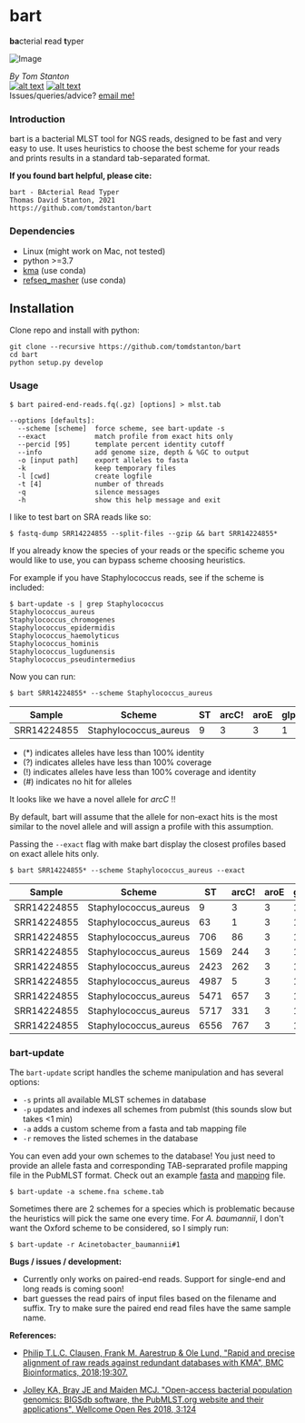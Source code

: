 # bart
**ba**cterial **r**ead **t**yper

<centre>![Image](https://github.com/tomdstanton/bart/blob/master/bart_logo.png)

_By Tom Stanton_ \
[![alt text][1.1]][1] [![alt text][6.1]][6] \
Issues/queries/advice?
[email me!](mailto:s1895738@ed.ac.uk?subject=[bart])

[1]: http://twitter.com/tomstantonmicro
[1.1]: http://i.imgur.com/tXSoThF.png (twitter icon with padding)
[6]: http://www.github.com/tomdstanton
[6.1]: http://i.imgur.com/0o48UoR.png (github icon with padding)

### Introduction
bart is a bacterial MLST tool for NGS reads,
designed to be fast and very easy to use.
It uses heuristics to choose the best scheme for
your reads and prints results in a standard tab-separated format.

**If you found bart helpful, please cite:**
```
bart - BActerial Read Typer
Thomas David Stanton, 2021
https://github.com/tomdstanton/bart
```
### Dependencies
* Linux (might work on Mac, not tested)
* python >=3.7
* [kma](https://anaconda.org/bioconda/kma) (use conda)
* [refseq_masher](https://anaconda.org/bioconda/refseq_masher) (use conda)

## Installation
Clone repo and install with python:
```
git clone --recursive https://github.com/tomdstanton/bart
cd bart
python setup.py develop
```
### Usage
```
$ bart paired-end-reads.fq(.gz) [options] > mlst.tab

--options [defaults]:
  --scheme [scheme]  force scheme, see bart-update -s
  --exact            match profile from exact hits only
  --percid [95]      template percent identity cutoff
  --info             add genome size, depth & %GC to output
  -o [input path]    export alleles to fasta
  -k                 keep temporary files
  -l [cwd]           create logfile
  -t [4]             number of threads
  -q                 silence messages
  -h                 show this help message and exit
```
I like to test bart on SRA reads like so:
```
$ fastq-dump SRR14224855 --split-files --gzip && bart SRR14224855*
```
If you already know the species of your reads
or the specific scheme you would like to use, you can bypass
scheme choosing heuristics. 

For example if you have Staphylococcus reads,
see if the scheme is included:
```
$ bart-update -s | grep Staphylococcus
Staphylococcus_aureus
Staphylococcus_chromogenes
Staphylococcus_epidermidis
Staphylococcus_haemolyticus
Staphylococcus_hominis
Staphylococcus_lugdunensis
Staphylococcus_pseudintermedius
```
Now you can run:
```
$ bart SRR14224855* --scheme Staphylococcus_aureus
```
| Sample      | Scheme                | ST   | arcC! | aroE | glpF | gmk | pta | tpi | yqiL | clonal_complex | 
|-------------|-----------------------|------|-------|------|------|-----|-----|-----|------|----------------| 
| SRR14224855 | Staphylococcus_aureus | 9    | 3     | 3    | 1    | 1   | 1   | 1   | 10   | CC1            | 

* (*) indicates alleles have less than 100% identity
* (?) indicates alleles have less than 100% coverage
* (!) indicates alleles have less than 100% coverage and identity
* (#) indicates no hit for alleles

It looks like we have a novel allele for _arcC_ !!

By default, bart will assume that the allele for non-exact 
hits is the most similar to the novel allele 
and will assign a profile with this assumption.

Passing the ```--exact``` flag with make
bart display the closest profiles based on exact allele hits only.
```
$ bart SRR14224855* --scheme Staphylococcus_aureus --exact
```
| Sample      | Scheme                | ST   | arcC! | aroE | glpF | gmk | pta | tpi | yqiL | clonal_complex | 
|-------------|-----------------------|------|-------|------|------|-----|-----|-----|------|----------------| 
| SRR14224855 | Staphylococcus_aureus | 9    | 3     | 3    | 1    | 1   | 1   | 1   | 10   | CC1            | 
| SRR14224855 | Staphylococcus_aureus | 63   | 1     | 3    | 1    | 1   | 1   | 1   | 10   | CC1            | 
| SRR14224855 | Staphylococcus_aureus | 706  | 86    | 3    | 1    | 1   | 1   | 1   | 10   | CC1            | 
| SRR14224855 | Staphylococcus_aureus | 1569 | 244   | 3    | 1    | 1   | 1   | 1   | 10   | CC1            | 
| SRR14224855 | Staphylococcus_aureus | 2423 | 262   | 3    | 1    | 1   | 1   | 1   | 10   | CC1            | 
| SRR14224855 | Staphylococcus_aureus | 4987 | 5     | 3    | 1    | 1   | 1   | 1   | 10   | CC1            | 
| SRR14224855 | Staphylococcus_aureus | 5471 | 657   | 3    | 1    | 1   | 1   | 1   | 10   | CC1            | 
| SRR14224855 | Staphylococcus_aureus | 5717 | 331   | 3    | 1    | 1   | 1   | 1   | 10   | CC1            | 
| SRR14224855 | Staphylococcus_aureus | 6556 | 767   | 3    | 1    | 1   | 1   | 1   | 10   | CC1            |

### bart-update
The ```bart-update``` script handles the scheme manipulation and has several options:
* ```-s``` prints all available MLST schemes in database
* ```-p``` updates and indexes all schemes from pubmlst (this sounds slow but takes <1 min)
* ```-a``` adds a custom scheme from a fasta and tab mapping file
* ```-r``` removes the listed schemes in the database

You can even add your own schemes to the database! You just need to
provide an allele fasta and corresponding TAB-seprarated profile mapping
file in the PubMLST format. Check out an example 
[fasta](https://rest.pubmlst.org/db/pubmlst_mflocculare_seqdef/loci/adk/alleles_fasta) 
and 
[mapping](https://rest.pubmlst.org/db/pubmlst_mflocculare_seqdef/schemes/1/profiles_csv)
file.
```
$ bart-update -a scheme.fna scheme.tab
```
Sometimes there are 2 schemes for a species which is problematic because
the heuristics will pick the same one every time. For _A. baumannii_,
I don't want the Oxford  scheme to be considered, so I simply run:
```
$ bart-update -r Acinetobacter_baumannii#1
```

**Bugs / issues / development:**
* Currently only works on paired-end reads. Support for
single-end and long reads is coming soon!
* bart guesses the read pairs of input 
  files based on the filename and suffix. Try to make 
  sure the paired end read files have the same sample name.

**References:**
* [Philip T.L.C. Clausen, Frank M. Aarestrup & Ole Lund, "Rapid and precise alignment 
  of raw reads against redundant databases with KMA", BMC Bioinformatics, 2018;19:307.
  ](https://bmcbioinformatics.biomedcentral.com/articles/10.1186/s12859-018-2336-6)
  
* [Jolley KA, Bray JE and Maiden MCJ. "Open-access bacterial population genomics: 
  BIGSdb software, the PubMLST.org website and their applications", 
  Wellcome Open Res 2018, 3:124
  ](https://doi.org/10.12688/wellcomeopenres.14826.1)